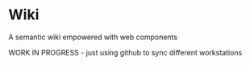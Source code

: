 Wiki
====

A semantic wiki empowered with web components

WORK IN PROGRESS - just using github to sync different workstations
